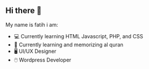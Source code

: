 ## Hi there 👋
My name is fatih i am:

- 💻 Currently learning HTML Javascript, PHP, and CSS
- 📖 Currently learning and memorizing al quran
- 🖥️ UI/UX Designer
- 🖱️ Wordpress Developer
<!--
**Fatih-Lukman/Fatih-Lukman** is a ✨ _special_ ✨ repository because its `README.md` (this file) appears on your GitHub profile.

Here are some ideas to get you started:

- 🔭 I’m currently working on ...
- 🌱 I’m currently learning ...
- 👯 I’m looking to collaborate on ...
- 🤔 I’m looking for help with ...
- 💬 Ask me about ...
- 📫 How to reach me: ...
- 😄 Pronouns: ...
- ⚡ Fun fact: ...
-->
